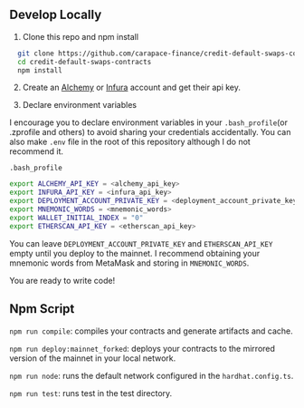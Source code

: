 ## Develop Locally

1. Clone this repo and npm install

```bash
  git clone https://github.com/carapace-finance/credit-default-swaps-contracts
  cd credit-default-swaps-contracts
  npm install
```

2. Create an [Alchemy](https://www.alchemy.com/) or [Infura](https://infura.io/) account and get their api key.

3. Declare environment variables

I encourage you to declare environment variables in your `.bash_profile`(or .zprofile and others) to avoid sharing your credentials accidentally. You can also make `.env` file in the root of this repository although I do not recommend it. 

`.bash_profile`

```bash
export ALCHEMY_API_KEY = <alchemy_api_key>
export INFURA_API_KEY = <infura_api_key>
export DEPLOYMENT_ACCOUNT_PRIVATE_KEY = <deployment_account_private_key>
export MNEMONIC_WORDS = <mnemonic_words>
export WALLET_INITIAL_INDEX = "0"
export ETHERSCAN_API_KEY = <etherscan_api_key>
```

You can leave `DEPLOYMENT_ACCOUNT_PRIVATE_KEY` and `ETHERSCAN_API_KEY` empty until you deploy to the mainnet. I recommend obtaining your mnemonic words from MetaMask and storing in `MNEMONIC_WORDS`.

You are ready to write code!

## Npm Script

`npm run compile`: compiles your contracts and generate artifacts and cache.

`npm run deploy:mainnet_forked`: deploys your contracts to the mirrored version of the mainnet in your local network.

`npm run node`: runs the default network configured in the `hardhat.config.ts`.

`npm run test`: runs test in the test directory.
